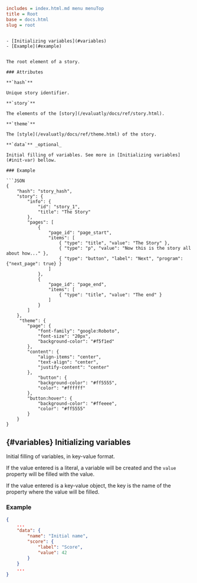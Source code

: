 ```INI META
includes = index.html.md menu menuTop
title = Root
base = docs.html
slug = root
```

```MD SUBMENU

- [Initializing variables](#variables)
- [Example](#example)

```

```MD BODY

The root element of a story.

### Attributes

**`hash`**  

Unique story identifier.

**`story`**   

The elements of the [story](/evaluatly/docs/ref/story.html).

**`theme`**    

The [style](/evaluatly/docs/ref/theme.html) of the story.

**`data`** _optional_

Initial filling of variables. See more in [Initializing variables](#init-var) bellow.

### Example

```JSON
{
    "hash": "story_hash",
    "story": {
        "info": {
            "id": "story_1",
            "title": "The Story"
        },
        "pages": [
            {
                "page_id": "page_start",
                "items": [
                    { "type": "title", "value": "The Story" },
                    { "type": "p", "value": "Now this is the story all about how..." },
                    { "type": "button", "label": "Next", "program": {"next_page": true} }
                ]
            },
            {
                "page_id": "page_end",
                "items": [
                    { "type": "title", "value": "The end" }
                ]
            }
        ]
    },
     "theme": {
        "page": {
            "font-family": "google:Roboto",
            "font-size": "20px",
            "background-color": "#f5f1ed"
        },
        "content": {
            "align-items": "center",
            "text-align": "center",
            "justify-content": "center"
        },
            "button": {
            "background-color": "#ff5555",
            "color": "#ffffff"
        },
        "button:hover": {
            "background-color": "#ffeeee",
            "color": "#ff5555"
        }
    }  
}
```

## [](#variables) {#variables} Initializing variables

Initial filling of variables, in key-value format. 

If the value entered is a literal, a variable will be created and the `value` property will be filled with the value.

If the value entered is a key-value object, the key is the name of the property where the value will be filled.

### Example

```JSON
{
    ...
    "data": {
        "name": "Initial name", 
        "score": {
            "label": "Score",
            "value": 42
        }
    }
    ...
}

```

```
